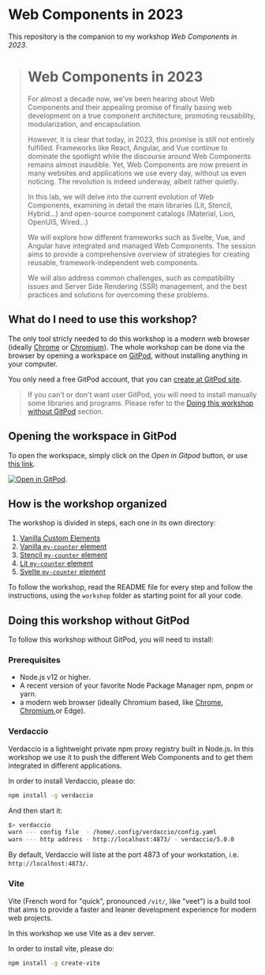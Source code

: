 # Web Components in 2023

This repository is the companion to my workshop *Web Components in 2023*.

> # Web Components in 2023
>
> For almost a decade now, we've been hearing about Web Components and their appealing promise of finally basing web development on a true component architecture, promoting reusability, modularization, and encapsulation.
>
> However, it is clear that today, in 2023, this promise is still not entirely fulfilled. Frameworks like React, Angular, and Vue continue to dominate the spotlight while the discourse around Web Components remains almost inaudible. Yet, Web Components are now present in many websites and applications we use every day, without us even noticing. The revolution is indeed underway, albeit rather quietly.
>
> In this lab, we will delve into the current evolution of Web Components, examining in detail the main libraries (Lit, Stencil, Hybrid...) and open-source component catalogs (Material, Lion, OpenUI5, Wired...)
>
> We will explore how different frameworks such as Svelte, Vue, and Angular have integrated and managed Web Components. The session aims to provide a comprehensive overview of strategies for creating reusable, framework-independent web components.
>
> We will also address common challenges, such as compatibility issues and Server Side Rendering (SSR) management, and the best practices and solutions for overcoming these problems.

## What do I need to use this workshop?

The only tool stricly needed to do this workshop is a modern web browser (ideally [Chrome](https://www.google.com/chrome/) or [Chromium](https://www.chromium.org/)). The whole workshop can be done via the browser by opening a workspace on [GitPod](https://gitpod.io), without installing anything in your computer.  

You only need a free GitPod account, that you can [create at  GitPod site](https://gitpod.io/login/).

> If you can't or don't want user GitPod, you will need to install manually some libraries and programs. Please refer to the [Doing this workshop without GitPod](#doing-this-workshop-without-gitpod) section. 

## Opening the workspace in GitPod

To open the workspace, simply click on the *Open in Gitpod* button, or use [this link](https://gitpod.io/#https://github.com/LostInBrittany/web-components-in-2023.git).

[![Open in GitPod](https://gitpod.io/button/open-in-gitpod.svg)](https://gitpod.io/#https://github.com/LostInBrittany/web-components-in-2023.git).


## How is the workshop organized 

The workshop is divided in steps, each one in its own directory:

1. [Vanilla Custom Elements](./step-01/)
1. [Vanilla `my-counter` element](./step-02/)
1. [Stencil `my-counter` element](./step-03/)
1. [Lit `my-counter` element](./step-04/)
1. [Svelte `my-counter` element](./step-05/)

To follow the workshop, read the README file for every step and follow the instructions, using the `workshop` folder as starting point for all your code.

## Doing this workshop without GitPod

To follow this workshop without GitPod, you will need to install:


### Prerequisites

- Node.js v12 or higher.
- A recent version of your favorite Node Package Manager npm, pnpm or yarn.
- a modern web browser (ideally Chromium based, like [Chrome](https://www.google.com/chrome/), [Chromium](https://www.chromium.org/),or Edge).


### Verdaccio

Verdaccio is a lightweight private npm proxy registry built in Node.js. In this workshop we use it to push the different Web Components and to get them integrated in different applications.

In order to install Verdaccio, please do:

```bash
npm install -g verdaccio
```

And then start it:

```bash
$> verdaccio
warn --- config file  - /home/.config/verdaccio/config.yaml
warn --- http address - http://localhost:4873/ - verdaccio/5.0.0
```

By default, Verdaccio will liste at the port 4873 of your workstation, i.e. `http://localhost:4873/`.


### Vite

Vite (French word for "quick", pronounced `/vit/`, like "veet") is a build tool that aims to provide a faster and leaner development experience for modern web projects. 

In this workshop we use Vite as a dev server.

In order to install vite, please do:

```bash
npm install -g create-vite
```